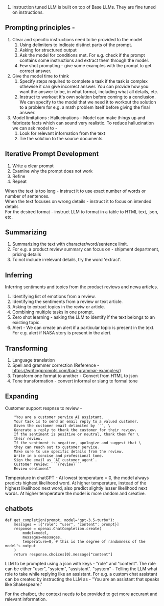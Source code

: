 1. Instruction tuned LLM is built on top of Base LLMs. They are fine tuned on instructions.
## Prompting principles -
1. Clear and specific instructions need to be provided to the model
    1. Using delimiters to indicate distinct parts of the prompt.
    2. Asking for structured output
    3. Ask the model for conditions met. For e.g. check if the prompt contains some instructions and extract them through the model.
    4. Few shot prompting - give some examples with the prompt to get correct answer.
2. Give the model time to think
    1. Specify steps required to complete a task if the task is complex othewise it can give incorrect answer. You can provide how you want the answer to be, in what format, including what all details, etc.
    2. Instruct to workout it's own solution before coming to a conclusion. We can specify to the model that we need it to workout the solution to a problem for e.g. a math problem itself before giving the final answer.
3. Model limitations : Hallucinations - Model can make things up and fabricate facts which can sound very realistic. To reduce hallucination we can ask model to -
    1. Look for relevant information from the text
    2.  Tie the solution to the source documents
  
## Iterative Prompt Development
1. Write a clear prompt
2. Examine why the prompt does not work
3. Refine
4. Repeat

When the text is too long - instruct it to use exact number of words or number of sentences.\
When the text focuses on wrong details - instruct it to focus on intended details\
For the desired format - instruct LLM to format in a table to HTML text, json, etc.

## Summarizing
1. Summarizing the text with character/word/sentence limit.
2. For e.g. a product review summary can focus on - shipment department, pricing details
3. To not include irrelevant details, try the word 'extract'.

## Inferring
Inferring sentiments and topics from the product reviews and newa articles.
1. Identifying list of emotions from a review.
2. Identifying the sentiments from a review or text article.
3. Asking to extract topics in the reviw or article.
4. Combining multiple tasks in one prompt.
5. Zero shot learning - asking the LLM to identify if the text belongs to an existing topic.
6. Alert - We can create an alert if a particular topic is present in the text. For e.g. alert if NASA story is present in the alert.

## Transforming
1. Language translation
2. Spell and grammer correction (Reference - https://writingprompts.com/bad-grammar-examples/)
3. Transform one format to another - Convert from HTML to json
4. Tone transformation - convert informal or slang to formal tone

## Expanding
Customer support respnse to review - 

        "You are a customer service AI assistant.
        Your task is to send an email reply to a valued customer.
        Given the customer email delimited by ```, \
        Generate a reply to thank the customer for their review.
        If the sentiment is positive or neutral, thank them for \
        their review.
        If the sentiment is negative, apologize and suggest that \
        they can reach out to customer service. 
        Make sure to use specific details from the review.
        Write in a concise and professional tone.
        Sign the email as `AI customer agent`.
        Customer review: ```{review}```
        Review sentiment"


Temperature in chatGPT - At lowest temperature = 0, the model always predicts highest likelihood word. At higher temperature, instead of the highest likelihood next word, also predict slightly lesser likelihood next words. At higher temperature the model is more random and creative.

## chatbots

    def get_completion(prompt, model="gpt-3.5-turbo"):
        messages = [{"role": "user", "content": prompt}]
        response = openai.ChatCompletion.create(
            model=model,
            messages=messages,
            temperature=0, # this is the degree of randomness of the model's output
        )
        return response.choices[0].message["content"]

LLM to be prompted using a json with keys - "role" and "content". 
The role can be either "user", "system", "assistant". 
"system" - Telling the LLM what role to take while replying like an assistant. For e.g. a custom chat assistant can be created by instructing the LLM as - "You are an assistant that speaks like Shakespeare."

For the chatbot, the context needs to be provided to get more accurant and relevant information.
